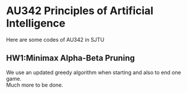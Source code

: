 # AU342 Principles of Artificial Intelligence
 Here are some codes of AU342 in SJTU
 
HW1:Minimax Alpha-Beta Pruning
---
We use an updated greedy algorithm when starting and also to end one game.\
Much more to be done.
